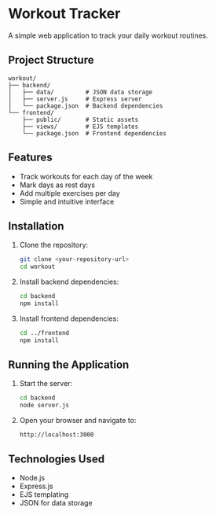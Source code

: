 # Workout Tracker

A simple web application to track your daily workout routines.

## Project Structure

```
workout/
├── backend/
│   ├── data/         # JSON data storage
│   ├── server.js     # Express server
│   └── package.json  # Backend dependencies
└── frontend/
    ├── public/       # Static assets
    ├── views/        # EJS templates
    └── package.json  # Frontend dependencies
```

## Features

- Track workouts for each day of the week
- Mark days as rest days
- Add multiple exercises per day
- Simple and intuitive interface

## Installation

1. Clone the repository:
   ```bash
   git clone <your-repository-url>
   cd workout
   ```

2. Install backend dependencies:
   ```bash
   cd backend
   npm install
   ```

3. Install frontend dependencies:
   ```bash
   cd ../frontend
   npm install
   ```

## Running the Application

1. Start the server:
   ```bash
   cd backend
   node server.js
   ```

2. Open your browser and navigate to:
   ```
   http://localhost:3000
   ```

## Technologies Used

- Node.js
- Express.js
- EJS templating
- JSON for data storage 